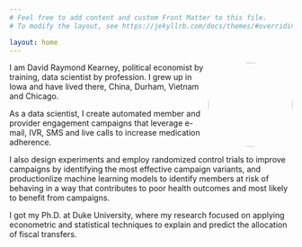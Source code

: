 ```yaml
---
# Feel free to add content and custom Front Matter to this file.
# To modify the layout, see https://jekyllrb.com/docs/themes/#overriding-theme-defaults

layout: home
---
```




  <body>
    <div class="container">
      <div class="image">
        <img align="right" src="http://davidraymondkearney.com/assets/images/Headshot_DRK2.jpg" width="150px" height="150px" style="border-radius:50%">
      </div>
      <div class="text">
      </div>
    </div>
  </body>





I am David Raymond Kearney, political economist by training, data scientist by profession. I grew up in Iowa and have lived there, China, Durham, Vietnam and Chicago.


As a data scientist, I create automated member and provider engagement campaigns that leverage e-mail, IVR, SMS and live calls to increase medication adherence.

I also design experiments and employ randomized control trials to improve campaigns by identifying the most effective campaign variants, and productionlize machine learning models to identify members at risk of behaving in a way that contributes to poor health outcomes and most likely to benefit from campaigns.


I got my Ph.D. at Duke University, where my research focused on applying econometric and statistical techniques to explain and predict the allocation of fiscal transfers.